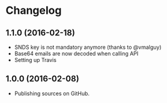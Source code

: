 # Changelog

## 1.1.0 (2016-02-18)
- SNDS key is not mandatory anymore (thanks to @vmalguy)
- Base64 emails are now decoded when calling API
- Setting up Travis

## 1.0.0 (2016-02-08)
- Publishing sources on GitHub.
